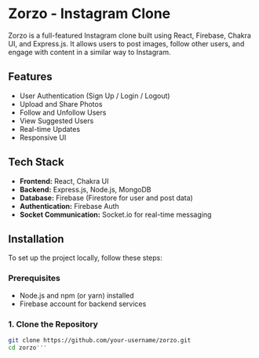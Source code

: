 # Zorzo - Instagram Clone

Zorzo is a full-featured Instagram clone built using React, Firebase, Chakra UI, and Express.js. It allows users to post images, follow other users, and engage with content in a similar way to Instagram.

## Features

- User Authentication (Sign Up / Login / Logout)
- Upload and Share Photos
- Follow and Unfollow Users
- View Suggested Users
- Real-time Updates
- Responsive UI

## Tech Stack

- **Frontend:** React, Chakra UI
- **Backend:** Express.js, Node.js, MongoDB
- **Database:** Firebase (Firestore for user and post data)
- **Authentication:** Firebase Auth
- **Socket Communication:** Socket.io for real-time messaging

## Installation

To set up the project locally, follow these steps:

### Prerequisites

- Node.js and npm (or yarn) installed
- Firebase account for backend services

### 1. Clone the Repository

```bash
git clone https://github.com/your-username/zorzo.git
cd zorzo'''